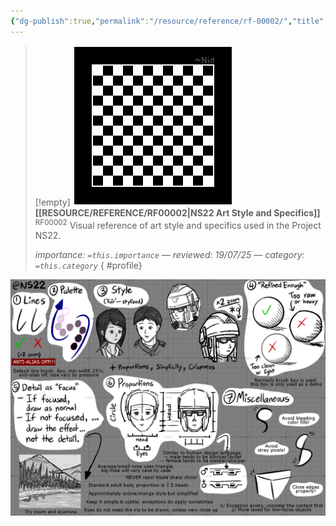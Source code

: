 ```yaml
---
{"dg-publish":true,"permalink":"/resource/reference/rf-00002/","title":"NS22 Art Style and Specifics","tags":["-reference"]}
---
```


>[!empty]
> ![RESOURCE/ASSET/OTHER/PlaceholderIcon.png|icon](/img/user/RESOURCE/ASSET/OTHER/PlaceholderIcon.png) <b class="title">[[RESOURCE/REFERENCE/RF00002\|NS22 Art Style and Specifics]]</b> <sup class="title">RF00002</sup> <b> </b>
> Visual reference of art style and specifics used in the Project NS22.
> 
> <i class="small">importance: `=this.importance` — reviewed: 19/07/25 — category: `=this.category`</i>
{ #profile}


![PICTURE_NS22-artstyle-reference_CANVAS_cg303.png|sample4](/img/user/RESOURCE/ASSET/ARTWORK/OTHER/PICTURE_NS22-artstyle-reference_CANVAS_cg303.png)
